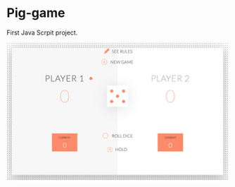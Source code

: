 # Pig-game


First Java Scrpit project.


![Test Image 4](https://github.com/UserWeronikaGarbarz/java-script-projects/blob/master/pig-game/rsz_1preview.png)
